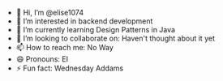 - 👋 Hi, I’m @elise1074
- 👀 I’m interested in backend development
- 🌱 I’m currently learning Design Patterns in Java
- 💞️ I’m looking to collaborate on: Haven't thought about it yet
- 📫 How to reach me: No Way
- 😄 Pronouns: EI
- ⚡ Fun fact: Wednesday Addams

<!---
elise1074/elise1074 is a ✨ special ✨ repository because its `README.md` (this file) appears on your GitHub profile.
You can click the Preview link to take a look at your changes.
--->
